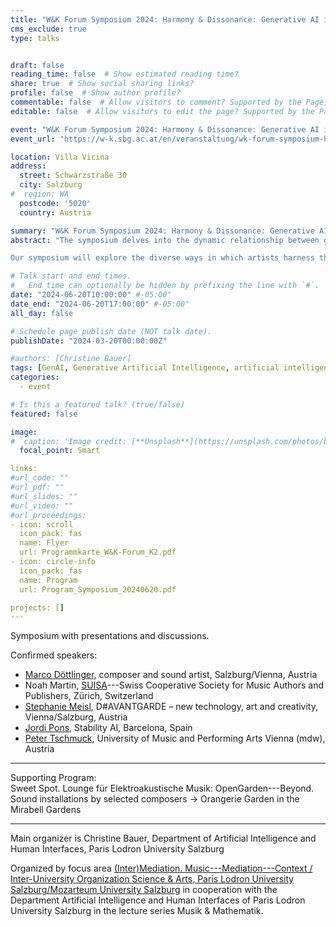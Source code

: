 ```yaml
---
title: "W&K Forum Symposium 2024: Harmony & Dissonance: Generative AI in Music and the Arts"
cms_exclude: true
type: talks


draft: false
reading_time: false  # Show estimated reading time?
share: true  # Show social sharing links?
profile: false  # Show author profile?
commentable: false  # Allow visitors to comment? Supported by the Page, Post, and Docs content types.
editable: false  # Allow visitors to edit the page? Supported by the Page, Post, and Docs content types.

event: "W&K Forum Symposium 2024: Harmony & Dissonance: Generative AI in Music and the Arts"
event_url: "https://w-k.sbg.ac.at/en/veranstaltung/wk-forum-symposium-harmony-dissonance-generative-ai-in-music-and-the-arts/"

location: Villa Vicina
address:
  street: Schwarzstraße 30
  city: Salzburg
#  region: WA
  postcode: '5020'
  country: Austria

summary: "W&K Forum Symposium 2024: Harmony & Dissonance: Generative AI in Music and the Arts."
abstract: "The symposium delves into the dynamic relationship between generative AI and the world of music within the broader spectrum of the arts. This interdisciplinary gathering will focus on the opportunities that generative AI presents to artists, while also addressing the inherent fears and challenges that accompany this technological innovation.

Our symposium will explore the diverse ways in which artists harness the power of AI to push the boundaries of musical creation, including the artistic collaboration with AI for musical expression or improving efficiency of specific tasks. This exploration will not shy away from acknowledging the concerns and uncertainties that loom over the artistic community and the music and arts sectors. Questions of authorship, the automation of jobs, and potential loss of human touch are among the challenges that demand thoughtful reflection. In this regard, the symposium will also address the broader implications of generative AI in the arts for society at large. For instance, how does the integration of AI in artistic creation redefine aesthetic values or shape the way we experience and consume art? These questions will guide our discussions as we strive to foresee potential societal shifts brought about by the fusion of technology and artistic expression."

# Talk start and end times.
#   End time can optionally be hidden by prefixing the line with `#`.
date: "2024-06-20T10:00:00" #-05:00"
date_end: "2024-06-20T17:00:00" #-05:00"
all_day: false

# Schedule page publish date (NOT talk date).
publishDate: "2024-03-20T00:00:00Z"

#authors: [Christine Bauer]
tags: [GenAI, Generative Artificial Intelligence, artificial intelligence, AI, music, arts, W&K]
categories:
  - event

# Is this a featured talk? (true/false)
featured: false

image:
#  caption: 'Image credit: [**Unsplash**](https://unsplash.com/photos/bzdhc5b3Bxs)'
  focal_point: Smart

links:
#url_code: ""
#url_pdf: ""
#url_slides: ""
#url_video: ""
#url_proceedings: 
- icon: scroll
  icon_pack: fas
  name: Flyer
  url: Programmkarte_W&K-Forum_K2.pdf
- icon: circle-info
  icon_pack: fas
  name: Program
  url: Program_Symposium_20240620.pdf

projects: []
---
```

Symposium with presentations and discussions.

Confirmed speakers:
- [Marco Döttlinger](https://www.doettlinger.org/), composer and sound artist, Salzburg/Vienna, Austria
- Noah Martin, [SUISA](https://www.suisa.ch/en/)---Swiss Cooperative Society for Music Authors and Publishers, Zürich, Switzerland
- [Stephanie Meisl](https://www.davantgarde.xyz), D#AVANTGARDE – new technology, art and creativity, Vienna/Salzburg, Austria
- [Jordi Pons](https://www.jordipons.me/), Stability AI, Barcelona, Spain
- [Peter Tschmuck](https://musikwirtschaftsforschung.wordpress.com/uber-mich/), University of Music and Performing Arts Vienna (mdw), Austria

<hr>

Supporting Program:   
Sweet Spot. Lounge für Elektroakustische Musik: OpenGarden---Beyond.   
Sound installations by selected composers → Orangerie Garden in the Mirabell Gardens

<hr>

Main organizer is Christine Bauer, Department of Artificial Intelligence and Human Interfaces, Paris Lodron University Salzburg

Organized by focus area [(Inter)Mediation. Music---Mediation---Context / Inter-University Organization Science & Arts, Paris Lodron University Salzburg/Mozarteum University Salzburg](https://w-k.sbg.ac.at/en/intermediation-musik-vermittlung-kontext/) in cooperation with the Department Artificial Intelligence and Human Interfaces of Paris Lodron University Salzburg in the lecture series Musik & Mathematik.